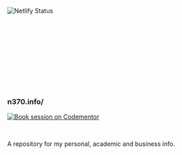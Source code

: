 ![Netlify Status](https://api.netlify.com/api/v1/badges/47cc3f05-1fdd-450a-b14a-fe9308db6d85/deploy-status)

<br />
<br />
<br />
<br />
<br />
<br />
<br />
<br />
<br />

### n370.info/

[![Book session on Codementor](https://www.codementor.io/m-badges/n370/get-help.svg)](https://www.codementor.io/@n370?refer=badge)

<br />

A repository for my personal, academic and business info.
